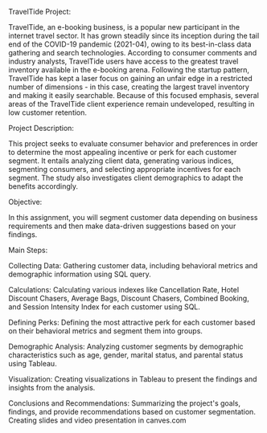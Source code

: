 TravelTide Project:

TravelTide, an e-booking business, is a popular new participant in the internet travel sector. It has grown steadily since its inception during the tail end of the COVID-19 pandemic (2021-04), owing to its best-in-class data gathering and search technologies. According to consumer comments and industry analysts, TravelTide users have access to the greatest travel inventory available in the e-booking arena.
Following the startup pattern, TravelTide has kept a laser focus on gaining an unfair edge in a restricted number of dimensions - in this case, creating the largest travel inventory and making it easily searchable. Because of this focused emphasis, several areas of the TravelTide client experience remain undeveloped, resulting in low customer retention.

Project Description:

This project seeks to evaluate consumer behavior and preferences in order to determine the most appealing incentive or perk for each customer segment. It entails analyzing client data, generating various indices, segmenting consumers, and selecting appropriate incentives for each segment. The study also investigates client demographics to adapt the benefits accordingly.

Objective:

In this assignment, you will segment customer data depending on business requirements and then make data-driven suggestions based on your findings.

Main Steps:

Collecting Data: Gathering customer data, including behavioral metrics and demographic information using SQL query.

Calculations: Calculating various indexes like Cancellation Rate, Hotel Discount Chasers, Average Bags, Discount Chasers, Combined Booking, and Session Intensity Index for each customer using SQL.

Defining Perks: Defining the most attractive perk for each customer based on their behavioral metrics and segment them into groups.

Demographic Analysis: Analyzing customer segments by demographic characteristics such as age, gender, marital status, and parental status using Tableau.

Visualization: Creating visualizations in Tableau to present the findings and insights from the analysis.

Conclusions and Recommendations: Summarizing the project's goals, findings, and provide recommendations based on customer segmentation. Creating slides and video presentation in canves.com
